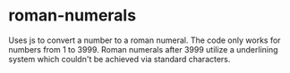 # roman-numerals
Uses js to convert a number to a roman numeral. The code only works for numbers from 1 to 3999. Roman numerals after 3999 utilize a underlining system which couldn't be achieved via standard characters.
